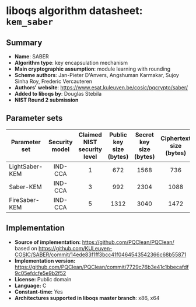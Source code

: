 liboqs algorithm datasheet: `kem_saber`
=====================================================

Summary
-------

- **Name**: SABER
- **Algorithm type**: key encapsulation mechanism
- **Main cryptographic assumption**: module learning with rounding
- **Scheme authors**: Jan-Pieter D'Anvers, Angshuman Karmakar, Sujoy Sinha Roy, Frederic Vercauteren
- **Authors' website**: https://www.esat.kuleuven.be/cosic/pqcrypto/saber/
- **Added to liboqs by**: Douglas Stebila
- **NIST Round 2 submission**

Parameter sets
--------------

| Parameter set  | Security model | Claimed NIST security level | Public key size (bytes) | Secret key size (bytes) | Ciphertext size (bytes) | Shared secret size (bytes) |
|----------------|:--------------:|:---------------------------:|:-----------------------:|:-----------------------:|:-----------------------:|:--------------------------:|
| LightSaber-KEM |     IND-CCA    |              1              |           672           |           1568          |           736           |             32             |
| Saber-KEM      |     IND-CCA    |              3              |           992           |           2304          |           1088          |             32             |
| FireSaber-KEM  |     IND-CCA    |              5              |           1312          |           3040          |           1472          |             32             |

Implementation
--------------

- **Source of implementation:** https://github.com/PQClean/PQClean/ based on https://github.com/KULeuven-COSIC/SABER/commit/14ede83f1ff3bcc41f0464543542366c68b55871
- **Implementation version:** https://github.com/PQClean/PQClean/commit/7729c76b3e41c1bbecafdf9c05efdcfe5e9b2f52
- **License:** Public domain
- **Language:** C
- **Constant-time:** Yes
- **Architectures supported in liboqs master branch**: x86, x64
